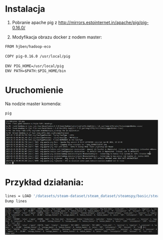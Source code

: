 # Instalacja

1. Pobranie apache pig z http://mirrors.estointernet.in/apache/pig/pig-0.16.0/
   
2. Modyfikacja obrazu docker z nodem master:
```docker
FROM hjben/hadoop-eco

COPY pig-0.16.0 /usr/local/pig

ENV PIG_HOME=/usr/local/pig
ENV PATH=$PATH:$PIG_HOME/bin
```

# Uruchomienie

Na nodzie master komenda:
```bash
pig
```

![](img/pig_start.jpg)

# Przykład działania:
```bash
lines = LOAD '/datasets/steam-dataset/steam_dataset/steamspy/basic/steam_spy_scrap.jsonl' AS (line: chararray);
Dump lines
```

![](img/pig_dump.jpg)

